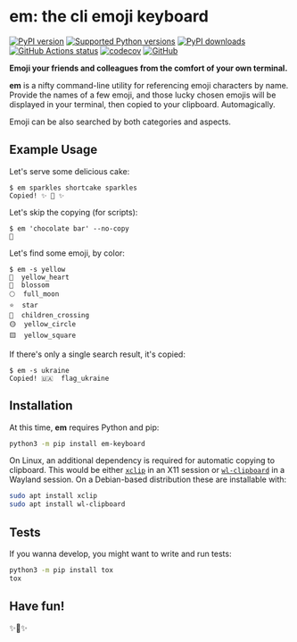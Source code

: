 # em: the cli emoji keyboard

[![PyPI version](https://img.shields.io/pypi/v/em-keyboard.svg?logo=pypi&logoColor=FFE873)](https://pypi.org/project/em-keyboard/)
[![Supported Python versions](https://img.shields.io/pypi/pyversions/em-keyboard.svg?logo=python&logoColor=FFE873)](https://pypi.org/project/em-keyboard/)
[![PyPI downloads](https://img.shields.io/pypi/dm/em-keyboard.svg)](https://pypistats.org/packages/em-keyboard)
[![GitHub Actions status](https://github.com/hugovk/em-keyboard/workflows/Test/badge.svg)](https://github.com/hugovk/em-keyboard/actions)
[![codecov](https://codecov.io/gh/hugovk/em-keyboard/branch/main/graph/badge.svg)](https://codecov.io/gh/hugovk/em-keyboard)
[![GitHub](https://img.shields.io/github/license/hugovk/em-keyboard.svg)](LICENSE)

**Emoji your friends and colleagues from the comfort of your own terminal.**

**em** is a nifty command-line utility for referencing emoji characters by name. Provide
the names of a few emoji, and those lucky chosen emojis will be displayed in your
terminal, then copied to your clipboard. Automagically.

Emoji can be also searched by both categories and aspects.

## Example Usage

Let's serve some delicious cake:

<!-- [[[cog
from scripts.run_command import run
run("em sparkles shortcake sparkles")
]]] -->

```console
$ em sparkles shortcake sparkles
Copied! ✨ 🍰 ✨
```

<!-- [[[end]]] -->

Let's skip the copying (for scripts):

<!-- [[[cog run("em 'chocolate bar' --no-copy") ]]] -->

```console
$ em 'chocolate bar' --no-copy
🍫
```

<!-- [[[end]]] -->

Let's find some emoji, by color:

<!-- [[[cog run("em -s yellow") ]]] -->

```console
$ em -s yellow
💛  yellow_heart
🌼  blossom
🌕  full_moon
⭐  star
🚸  children_crossing
🟡  yellow_circle
🟨  yellow_square
```

<!-- [[[end]]] -->

If there's only a single search result, it's copied:

<!-- [[[cog run("em -s ukraine") ]]] -->

```console
$ em -s ukraine
Copied! 🇺🇦  flag_ukraine
```

<!-- [[[end]]] -->

## Installation

At this time, **em** requires Python and pip:

```sh
python3 -m pip install em-keyboard
```

On Linux, an additional dependency is required for automatic copying to clipboard. This
would be either [`xclip`](https://github.com/astrand/xclip) in an X11 session or
[`wl-clipboard`](https://github.com/bugaevc/wl-clipboard) in a Wayland session. On a
Debian-based distribution these are installable with:

```sh
sudo apt install xclip
sudo apt install wl-clipboard
```

## Tests

If you wanna develop, you might want to write and run tests:

```sh
python3 -m pip install tox
tox
```

## Have fun!

✨🍰✨
